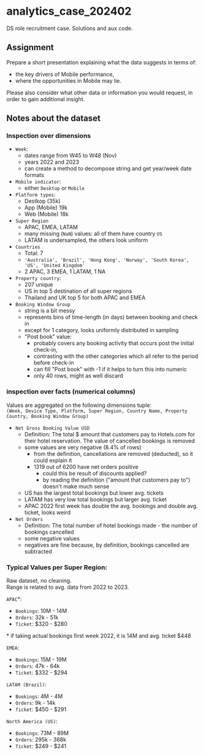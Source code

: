 # analytics_case_202402
DS role recruitment case. Solutions and aux code.  

## Assignment

Prepare a short presentation explaining what the data suggests in terms of: 
- the key drivers of Mobile performance, 
- where the opportunities in Mobile may lie. 

Please also consider what other data or information you would request, in order to gain additional insight.


## Notes about the dataset

### Inspection over dimensions

- `Week`: 
  - dates range from W45 to W48 (Nov)
  - years 2022 and 2023
  - can create a method to decompose string and get year/week date formats
- `Mobile indicator`:
  - either `Desktop` or `Mobile`
- `Platform types`:
  - Destkop ($35$k)
  - App (Mobile) $19$k
  - Web (Mobile) $18$k
- `Super Region`
  - APAC, EMEA, LATAM
  - many missing (`NaN`) values: all of them have country `US`
  - LATAM is undersampled, the others look uniform
- `Countries`
  - Total: $7$
  - `'Australia', 'Brazil', 'Hong Kong', 'Norway', 'South Korea', 'US', 'United Kingdom'`
  - $2$ APAC, $3$ EMEA, $1$ LATAM, $1$ NA
- `Property country`:
  - $207$ unique
  - US in top 5 destination of all super regions
  - Thailand and UK top 5 for both APAC and EMEA
- `Booking Window Group`
  - string is a bit messy
  - represents bins of time-length (in days) between booking and check in
  - except for 1 category, looks uniformly distributed in sampling
  - "Post book" value: 
    - probably covers any booking activity that occurs post the initial check-in, 
    - contrasting with the other categories which all refer to the period before check-in
    - can fill "Post book" with -1 if it helps to turn this into numeric
    - only 40 rows, might as well discard

### inspection over facts (numerical columns)

Values are aggregated on the following dimensions tuple:  
`(Week, Device Type, Platform, Super Region, Country Name, Property Country, Booking Window Group)`

- `Net Gross Booking Value USD`
  - Definition: The total $ amount that customers pay to Hotels.com for their hotel reservation. The value of cancelled bookings is removed
  - some values are very negative (8.4% of rows)
    - from the definition, cancellations are removed (deducted), so it could explain it
    - 1319 out of 6200 have net orders positive
      - could this be result of discounts applied? 
      - by reading the definition ("amount that customers pay to") doesn't make much sense
  - US has the largest total bookings but lower avg. tickets
  - LATAM has very low total bookings but larger avg. ticket
  - APAC 2022 first week has double the avg. bookings and double avg. ticket, looks weird
- `Net Orders`
  - Definition: The total number of hotel bookings made - the number of bookings cancelled
  - some negative values 
  - negatives are fine because, by definition, bookings cancelled are subtracted

### Typical Values per Super Region:

Raw dataset, no cleaning.  
Range is related to avg. data from 2022 to 2023.

`APAC`*:
  - `Bookings`: $10$M - $14$M
  - `Orders`: $32$k - $51$k
  - `Ticket`: $\$320$ - $\$280$

\* if taking actual bookings first week 2022, it is 14M and avg. ticket $448

`EMEA`:
  - `Bookings`: $15$M - $19$M
  - `Orders`: $47$k - $64$k
  - `Ticket`: $\$332$ - $\$294$

`LATAM (Brazil)`:
  - `Bookings`: $4$M - $4$M
  - `Orders`: $9$k - $14$k
  - `Ticket`: $\$450$ - $\$291$

`North America (US)`:
  - `Bookings`: $73$M - $89$M
  - `Orders`: $295$k - $368$k
  - `Ticket`: $\$249$ - $\$241$

